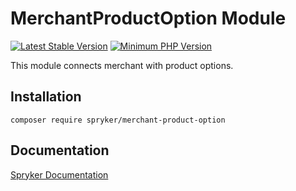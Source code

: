 # MerchantProductOption Module
[![Latest Stable Version](https://poser.pugx.org/spryker/merchant-product-option/v/stable.svg)](https://packagist.org/packages/spryker/merchant-product-option)
[![Minimum PHP Version](https://img.shields.io/badge/php-%3E%3D%207.4-8892BF.svg)](https://php.net/)

This module connects merchant with product options.

## Installation

```
composer require spryker/merchant-product-option
```

## Documentation

[Spryker Documentation](https://docs.spryker.com)
